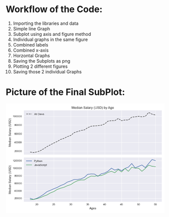 # Workflow of the Code:
1. Importing the libraries and data
2. Simple line Graph
3. Subplot using axis and figure method
4. Individual graphs in the same figure
5. Combined labels 
6. Combined x-axis 
7. Horzontal Graphs
8. Saving the Subplots as png
9. Plotting 2 different figures
10. Saving those 2 individual Graphs

# Picture of the Final SubPlot:
![Final Image](subplots.png)
